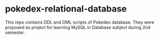 # pokedex-relational-database
This repo contains DDL and DML scripts of Pokedex database. They were proposed as project for learning MySQL in Database subject during 2nd semester.
